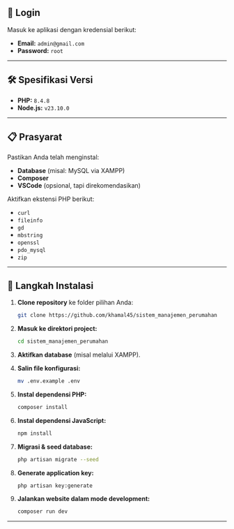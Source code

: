 ## 🚪 Login

Masuk ke aplikasi dengan kredensial berikut:

- **Email:** `admin@gmail.com`
- **Password:** `root`

---

## 🛠️ Spesifikasi Versi

- **PHP:** `8.4.8`
- **Node.js:** `v23.10.0`

---

## 📋 Prasyarat

Pastikan Anda telah menginstal:

- **Database** (misal: MySQL via XAMPP)
- **Composer**
- **VSCode** (opsional, tapi direkomendasikan)

Aktifkan ekstensi PHP berikut:

- `curl`
- `fileinfo`
- `gd`
- `mbstring`
- `openssl`
- `pdo_mysql`
- `zip`

---

## 🚀 Langkah Instalasi

1. **Clone repository** ke folder pilihan Anda:

    ```bash
    git clone https://github.com/khamal45/sistem_manajemen_perumahan
    ```

2. **Masuk ke direktori project:**

    ```bash
    cd sistem_manajemen_perumahan
    ```

3. **Aktifkan database** (misal melalui XAMPP).

4. **Salin file konfigurasi:**

    ```bash
    mv .env.example .env
    ```

5. **Instal dependensi PHP:**

    ```bash
    composer install
    ```

6. **Instal dependensi JavaScript:**

    ```bash
    npm install
    ```

7. **Migrasi & seed database:**

    ```bash
    php artisan migrate --seed
    ```

8. **Generate application key:**

    ```bash
    php artisan key:generate
    ```

9. **Jalankan website dalam mode development:**
    ```bash
    composer run dev
    ```

---
